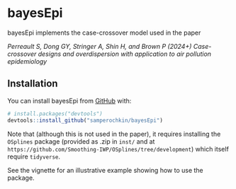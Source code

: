 
<!-- README.md is generated from README.Rmd. Please edit that file -->

# bayesEpi

<!-- badges: start -->
<!-- badges: end -->

bayesEpi implements the case-crossover model used in the paper

*Perreault S, Dong GY, Stringer A, Shin H, and Brown P (2024+)
Case-crossover designs and overdispersion with application to air
pollution epidemiology*

## Installation

You can install bayesEpi from [GitHub](https://github.com/) with:

``` r
# install.packages("devtools")
devtools::install_github("samperochkin/bayesEpi")
```
Note that (although this is not used in the paper), it requires installing the `OSplines` package (provided as .zip in `inst/` and at
`https://github.com/Smoothing-IWP/OSplines/tree/development`) which itself require `tidyverse`.

See the vignette for an illustrative example showing how to use the
package.
